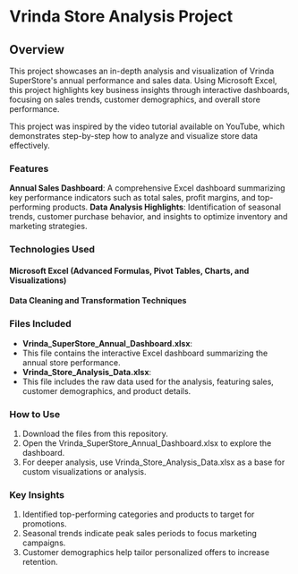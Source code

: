 # Vrinda Store Analysis Project

## Overview
This project showcases an in-depth analysis and visualization of Vrinda SuperStore's annual performance and sales data. Using Microsoft Excel, this project highlights key business insights through interactive dashboards, focusing on sales trends, customer demographics, and overall store performance.

This project was inspired by the video tutorial available on YouTube, which demonstrates step-by-step how to analyze and visualize store data effectively.

### Features
**Annual Sales Dashboard**: A comprehensive Excel dashboard summarizing key performance indicators such as total sales, profit margins, and top-performing products.
**Data Analysis Highlights**: Identification of seasonal trends, customer purchase behavior, and insights to optimize inventory and marketing strategies.

### Technologies Used
#### Microsoft Excel (Advanced Formulas, Pivot Tables, Charts, and Visualizations)
#### Data Cleaning and Transformation Techniques

### Files Included
- **Vrinda_SuperStore_Annual_Dashboard.xlsx**:
- This file contains the interactive Excel dashboard summarizing the annual store performance. 
- **Vrinda_Store_Analysis_Data.xlsx**:
- This file includes the raw data used for the analysis, featuring sales, customer demographics, and product details.

### How to Use
1. Download the files from this repository.
2. Open the Vrinda_SuperStore_Annual_Dashboard.xlsx to explore the dashboard.
3. For deeper analysis, use Vrinda_Store_Analysis_Data.xlsx as a base for custom visualizations or analysis.

### Key Insights
1. Identified top-performing categories and products to target for promotions.
2. Seasonal trends indicate peak sales periods to focus marketing campaigns.
3. Customer demographics help tailor personalized offers to increase retention.

